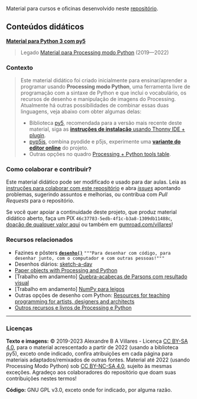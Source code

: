 Material para cursos e oficinas desenvolvido neste [repositório](https://github.com/villares/material-aulas/).

## Conteúdos didáticos

**[Material para Python 3 com py5](Processing-Python-py5/README.md)**

> Legado [Material para Processing modo Python](Processing-Python/) (2019—2022)

### Contexto
> Este material didático foi criado inicialmente para ensinar/aprender a programar usando **Processing modo Python**, uma ferramenta livre de programação com a sintaxe de Python e que inclui o vocabulário, os recursos de desenho e manipulação de imagens do Processing. Atualmente há outras possibilidades de combinar essas duas linguagens, veja abaixo com obter algumas delas:
> - Biblioteca [py5](https://py5coding.org), recomendada para a versão mais recente deste material, siga as [**instruções de instalação** usando Thonny IDE + plugin](https://github.com/villares/thonny-py5mode/tree/pt-br).
> - [pyp5js](https://github.com/berinhard/pyp5js), combina pyodide e p5js, experimente uma [**variante do editor online**](https://abav.lugaralgum.com/pyp5js/py5mode/) do projeto.
> - Outras opções no quadro [Processing + Python tools table](https://github.com/villares/Resources-for-teaching-programming#processing--python-tools-table).

### Como colaborar e contribuir?

Este material didático pode ser modificado e usado para dar aulas. Leia as [instruções para colaborar com este repositório](https://github.com/villares/material-aulas/blob/master/sobre/como-contribuir.md) e abra [*issues*](https://github.com/villares/material-aulas/issues) apontando problemas, sugerindo assuntos e melhorias, ou contribua com *Pull Requests* para o repositório.

Se você quer apoiar a continuidade deste projeto, que produz material didático aberto, faça um PIX `46c37783-5edb-4f1c-b3a8-1309db11488c`, [doação de qualquer valor aqui](https://www.paypal.com/donate/?hosted_button_id=5B4MZ78C9J724) ou também em 
[gumroad.com/villares](https://gumroad.com/villares)! 

### Recursos relacionados

- Fazines e pôsters [**`desenho()`**](https://desenho.lugaralgum.com) `"""Para desenhar com código, para desenhar junto, com o computador e com outras pessoas!"""`
- Desenhos diários: [sketch-a-day](https://abav.lugaralgum.com/sketch-a-day)
- [Paper objects with Processing and Python](https://github.com/villares/Paper-objects-with-Processing-and-Python)
- [Trabalho em andamento] [Quebra-acabeças de Parsons com resultado visual](https://abav.lugaralgum.com/faded-parsons-visual/)
- [Trabalho em andamento] [NumPy para leigos](https://hackmd.io/@villares/numpy-para-leigos)
- Outras opções de desenho com Python: [Resources for teaching programming for artists, designers and architects](https://github.com/villares/Resources-for-teaching-programming) 
- [Outros recursos e livros de Processing e Python](sobre/outros_recursos.md)

---
### Licenças

**Texto e imagens:** © 2019-2023 Alexandre B A Villares - Licença [CC BY-SA 4.0](https://creativecommons.org/licenses/by-sa/4.0/deed.pt_BR), para o material acrescentado a partir de 2022 (usando a biblioteca py5), exceto onde indicado, confira atribuições em cada página para materiais adaptados/remixados de outras fontes. Material até 2022 (usando Processing Modo Python) sob [CC BY-NC-SA 4.0](https://creativecommons.org/licenses/by-nc-sa/4.0/deed.pt_BR), sujeito às mesmas exceções. Agradeço aos colaboradores do repositório que doam suas contribuições nestes termos!

**Código:** GNU GPL v3.0, exceto onde for indicado, por alguma razão.
